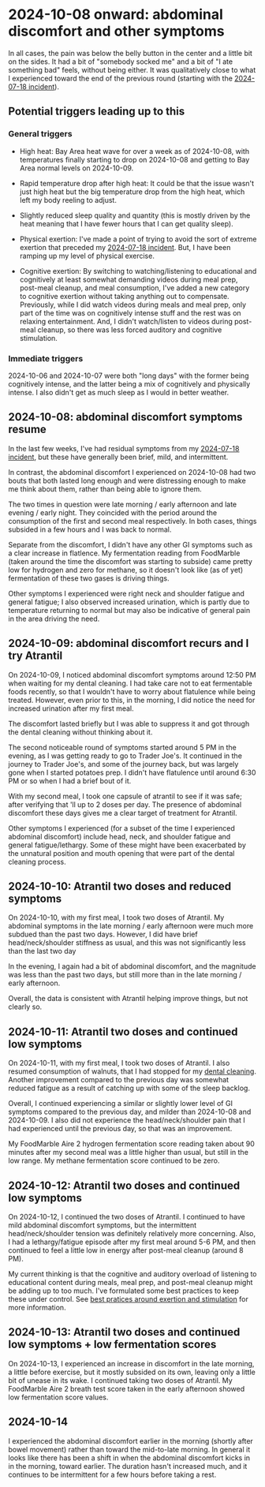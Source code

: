 # 2024-10-08 onward: abdominal discomfort and other symptoms

In all cases, the pain was below the belly button in the center and a
little bit on the sides. It had a bit of "somebody socked me" and a
bit of "I ate something bad" feels, without being either. It was
qualitatively close to what I experienced toward the end of the
previous round (starting with the [2024-07-18
incident](2024-07-18-excessive-morning-activity-and-abdominal-pain-in-the-afternoon.md)).

## Potential triggers leading up to this

### General triggers

* High heat: Bay Area heat wave for over a week as of 2024-10-08, with
  temperatures finally starting to drop on 2024-10-08 and getting to
  Bay Area normal levels on 2024-10-09.

* Rapid temperature drop after high heat: It could be that the issue
  wasn't just high heat but the big temperature drop from the high
  heat, which left my body reeling to adjust.

* Slightly reduced sleep quality and quantity (this is mostly driven
  by the heat meaning that I have fewer hours that I can get quality
  sleep).

* Physical exertion: I've made a point of trying to avoid the sort of
  extreme exertion that preceded my [2024-07-18
  incident](2024-07-18-excessive-morning-activity-and-abdominal-pain-in-the-afternoon.md). But,
  I have been ramping up my level of physical exercise.

* Cognitive exertion: By switching to watching/listening to
  educational and cognitively at least somewhat demanding videos
  during meal prep, post-meal cleanup, and meal consumption, I've
  added a new category to cognitive exertion without taking anything
  out to compensate. Previously, while I did watch videos during meals
  and meal prep, only part of the time was on cognitively intense
  stuff and the rest was on relaxing entertainment. And, I didn't
  watch/listen to videos during post-meal cleanup, so there was less
  forced auditory and cognitive stimulation.

### Immediate triggers

2024-10-06 and 2024-10-07 were both "long days" with the former being
cognitively intense, and the latter being a mix of cognitively and
physically intense. I also didn't get as much sleep as I would in
better weather.

## 2024-10-08: abdominal discomfort symptoms resume

In the last few weeks, I've had residual symptoms from my [2024-07-18
  incident](2024-07-18-excessive-morning-activity-and-abdominal-pain-in-the-afternoon.md), but these have generally been brief, mild, and intermittent.

In contrast, the abdominal discomfort I experienced on 2024-10-08 had
two bouts that both lasted long enough and were distressing enough to
make me think about them, rather than being able to ignore them.

The two times in question were late morning / early afternoon and late
evening / early night. They coincided with the period around the
consumption of the first and second meal respectively. In both cases,
things subsided in a few hours and I was back to normal.

Separate from the discomfort, I didn't have any other GI symptoms such
as a clear increase in flatlence. My fermentation reading from
FoodMarble (taken around the time the discomfort was starting to
subside) came pretty low for hydrogen and zero for methane, so it
doesn't look like (as of yet) fermentation of these two gases is
driving things.

Other symptoms I experienced were right neck and shoulder fatigue and
general fatigue; I also observed increased urination, which is partly
due to temperature returning to normal but may also be indicative of
general pain in the area driving the need.

## 2024-10-09: abdominal discomfort recurs and I try Atrantil

On 2024-10-09, I noticed abdominal discomfort symptoms around 12:50 PM
when waiting for my dental cleaning. I had take care not to eat
fermentable foods recently, so that I wouldn't have to worry about
flatulence while being treated. However, even prior to this, in the
morning, I did notice the need for increased urination after my first
meal.

The discomfort lasted briefly but I was able to suppress it and got
through the dental cleaning without thinking about it.

The second noticeable round of symptoms started around 5 PM in the
evening, as I was getting ready to go to Trader Joe's. It continued in
the journey to Trader Joe's, and some of the journey back, but was
largely gone when I started potatoes prep. I didn't have flatulence
until around 6:30 PM or so when I had a brief bout of it.

With my second meal, I took one capsule of atrantil to see if it was
safe; after verifying that 'll up to 2 doses per day. The presence of
abdominal discomfort these days gives me a clear target of treatment
for Atrantil.

Other symptoms I experienced (for a subset of the time I experienced
abdominal discomfort) include head, neck, and shoulder fatigue and
general fatigue/lethargy. Some of these might have been exacerbated by
the unnatural position and mouth opening that were part of the dental
cleaning process.

## 2024-10-10: Atrantil two doses and reduced symptoms

On 2024-10-10, with my first meal, I took two doses of Atrantil. My
abdominal symptoms in the late morning / early afternoon were much
more subdued than the past two days. However, I did have brief
head/neck/shoulder stiffness as usual, and this was not significantly
less than the last two day

In the evening, I again had a bit of abdominal discomfort, and the
magnitude was less than the past two days, but still more than in the
late morning / early afternoon.

Overall, the data is consistent with Atrantil helping improve things,
but not clearly so.

## 2024-10-11: Atrantil two doses and continued low symptoms

On 2024-10-11, with my first meal, I took two doses of Atrantil. I
also resumed consumption of walnuts, that I had stopped for my [dental
cleaning](2024-10-09-dental-cleaning.md). Another improvement compared
to the previous day was somewhat reduced fatigue as a result of
catching up with some of the sleep backlog.

Overall, I continued experiencing a similar or slightly lower level of
GI symptoms compared to the previous day, and milder than 2024-10-08
and 2024-10-09. I also did not experience the head/neck/shoulder pain
that I had experienced until the previous day, so that was an
improvement.

My FoodMarble Aire 2 hydrogen fermentation score reading taken about
90 minutes after my second meal was a little higher than usual, but
still in the low range. My methane fermentation score continued to be
zero.

## 2024-10-12: Atrantil two doses and continued low symptoms

On 2024-10-12, I continued the two doses of Atrantil. I continued to
have mild abdominal discomfort symptoms, but the intermittent
head/neck/shoulder tension was definitely relatively more
concerning. Also, I had a lethargy/fatigue episode after my first meal
around 5-6 PM, and then continued to feel a little low in energy after
post-meal cleanup (around 8 PM).

My current thinking is that the cognitive and auditory overload of
listening to educational content during meals, meal prep, and
post-meal cleanup might be adding up to too much. I've formulated some
best practices to keep these under control. See [best pratices around
exertion and
stimulation](../../best-practices/best-practies-around-exertion-and-stimulation.md)
for more information.

## 2024-10-13: Atrantil two doses and continued low symptoms + low fermentation scores

On 2024-10-13, I experienced an increase in discomfort in the late
morning, a little before exercise, but it mostly subsided on its own,
leaving only a little bit of unease in its wake. I continued taking
two doses of Atrantil. My FoodMarble Aire 2 breath test score taken in
the early afternoon showed low fermentation score values.

## 2024-10-14

I experienced the abdominal discomfort earlier in the morning (shortly
after bowel movement) rather than toward the mid-to-late morning. In
general it looks like there has been a shift in when the abdominal
discomfort kicks in in the morning, toward earlier. The duration
hasn't increased much, and it continues to be intermittent for a few
hours before taking a rest.
